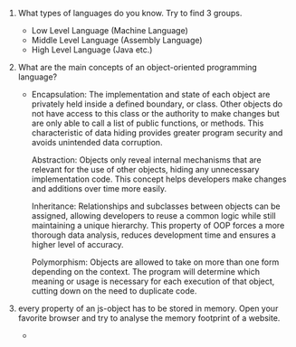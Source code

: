 1. What types of languages do you know. Try to find 3 groups. 

    -   Low Level Language (Machine Language)
    -   Middle Level Language (Assembly Language)
    -   High Level Language (Java etc.)

2. What are the main concepts of an object-oriented programming language?

    -   Encapsulation: The implementation and state of each object are privately held inside a defined boundary, or class. Other objects do not have access to this class or the authority to make changes but are only     able to call a list of public functions, or methods. This characteristic of data hiding provides greater program security and avoids unintended data corruption.
        
        Abstraction: Objects only reveal internal mechanisms that are relevant for the use of other objects, hiding any unnecessary implementation code. This concept helps developers make changes and additions over time more easily.
       
        Inheritance: Relationships and subclasses between objects can be assigned, allowing developers to reuse a common logic while still maintaining a unique hierarchy. This property of OOP forces a more thorough data analysis, reduces development time and ensures a higher level of accuracy.
       
        Polymorphism: Objects are allowed to take on more than one form depending on the context. The program will determine which meaning or usage is necessary for each execution of that object, cutting down on the need to duplicate code.

3. every property of an js-object has to be stored in memory. Open your favorite browser and try to analyse the memory footprint of a website.

    -   
